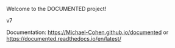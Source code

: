 Welcome to the DOCUMENTED project!

v7

Documentation: https://Michael-Cohen.github.io/documented
or https://documented.readthedocs.io/en/latest/
